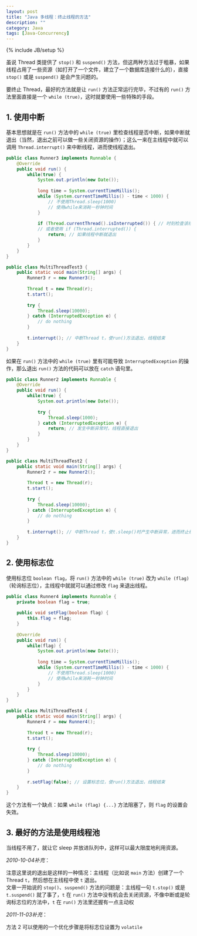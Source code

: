 ```yaml
---
layout: post
title: "Java 多线程：终止线程的方法"
description: ""
category: Java
tags: [Java-Concurrency]
---
```

{% include JB/setup %}

虽说 Thread 类提供了 `stop()` 和 `suspend()` 方法，但这两种方法过于粗暴，如果线程占用了一些资源（如打开了一个文件，建立了一个数据库连接什么的），直接 `stop()` 或是 `suspend()` 是会产生问题的。

要终止 Thread，最好的方法就是让 `run()` 方法正常运行完毕，不过有的 `run()` 方法里面直接是一个 `while (true)`，这时就要使用一些特殊的手段。

## 1. 使用中断

基本思想就是在 `run()` 方法中的 `while (true)` 里检查线程是否中断，如果中断就退出（当然，退出之前可以做一些关闭资源的操作）；这么一来在主线程中就可以调用 `Thread.interrupt()` 来中断线程，进而使线程退出。 

```java
public class Runner3 implements Runnable {     
	@Override    
	public void run() {     
		while(true) {     
			System.out.println(new Date());     
				 
			long time = System.currentTimeMillis();     
			while (System.currentTimeMillis() - time < 1000) {     
				// 不使用Thread.sleep(1000)     
				// 使用while来消耗一秒钟时间     
			}     
				 
			if (Thread.currentThread().isInterrupted()) { // 时刻检查该线程是否中断     
			// 或者使用 if (Thread.interrupted()) {     
				return; // 如果线程中断就退出     
			}     
		}     
	}     
}    
```

```java
public class MultiThreadTest3 {     
    public static void main(String[] args) {     
        Runner3 r = new Runner3();     
    
        Thread t = new Thread(r);     
        t.start();     
             
        try {     
            Thread.sleep(10000);     
        } catch (InterruptedException e) {     
            // do nothing     
        }     
             
        t.interrupt(); // 中断Thread t，使run()方法退出，线程结束     
    }     
}    
```

如果在 `run()` 方法中的 `while (true)` 里有可能导致 `InterruptedException` 的操作，那么退出 `run()` 方法的代码可以放在 `catch` 语句里。

```java
public class Runner2 implements Runnable {  
	@Override  
	public void run() {  
		while(true) {  
			System.out.println(new Date());  
			  
			try {  
				Thread.sleep(1000);  
			} catch (InterruptedException e) {  
				return; // 发生中断异常时，线程直接退出  
			}  
		}  
	}  
}   
```

```java
public class MultiThreadTest2 {     
	public static void main(String[] args) {     
		Runner2 r = new Runner2();     
	
		Thread t = new Thread(r);     
		t.start();     
			 
		try {     
			Thread.sleep(10000);     
		} catch (InterruptedException e) {     
			// do nothing     
		}     
			 
		t.interrupt(); // 中断Thread t，使t.sleep()时产生中断异常，进而终止线程     
	}     
}    
```

## 2. 使用标志位

使用标志位 `boolean flag`，将 `run()` 方法中的 `while (true)` 改为 `while (flag)`（轮询标志位），主线程中就就可以通过修改 `flag` 来退出线程。

```java
public class Runner4 implements Runnable {  
	private boolean flag = true;  
	  
	public void setFlag(boolean flag) {  
		this.flag = flag;  
	}  
  
	@Override  
	public void run() {  
		while(flag) {  
			System.out.println(new Date());  
			  
			long time = System.currentTimeMillis();  
			while (System.currentTimeMillis() - time < 1000) {  
				// 不使用Thread.sleep(1000)  
				// 使用while来消耗一秒钟时间  
			}  
		}  
	}  
}  
```

```java
public class MultiThreadTest4 {  
	public static void main(String[] args) {  
		Runner4 r = new Runner4();  
  
		Thread t = new Thread(r);  
		t.start();  
		  
		try {  
			Thread.sleep(10000);  
		} catch (InterruptedException e) {  
			// do nothing  
		}  
		  
		r.setFlag(false); // 设置标志位，使run()方法退出，线程结束  
	}  
}  
```

这个方法有一个缺点：如果 `while (flag) {...}` 方法阻塞了，则 `flag` 的设置会失效。 

## 3. 最好的方法是使用线程池

当线程不用了，就让它 sleep 并放进队列中，这样可以最大限度地利用资源。

_2010-10-04补充_：

注意这里说的退出是这样的一种情况：主线程（比如说 `main` 方法）创建了一个 Thread `t`，然后想在主线程中使 `t` 退出。  
文章一开始说的 `stop()`、`suspend()` 方法的问题是：主线程一句 `t.stop()` 或是 `t.suspend()` 就了事了，`t` 在 `run()` 方法中没有机会去关闭资源，不像中断或是轮询标志位的方法中，`t` 在 `run()` 方法里还握有一点主动权

_2011-11-03补充_：

方法 2 可以使用的一个优化步骤是将标志位设置为 `volatile`